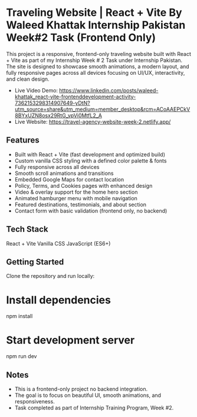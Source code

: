 # Traveling Website | React + Vite By Waleed Khattak Internship Pakistan Week#2 Task (Frontend Only)

This project is a responsive, frontend-only traveling website built with React + Vite as part of my Internship Week # 2 Task under Internship Pakistan.
The site is designed to showcase smooth animations, a modern layout, and fully responsive pages across all devices focusing on UI/UX, interactivity, and clean design.

- Live Video Demo: https://www.linkedin.com/posts/waleed-khattak_react-vite-frontenddevelopment-activity-7362153298314907649-yDtN?utm_source=share&utm_medium=member_desktop&rcm=ACoAAEPCkV8BYxUZN8osx29RtG_vpVi0MtfL2_A
- Live Website: https://travel-agency-website-week-2.netlify.app/

## Features

- Built with React + Vite (fast development and optimized build)
- Custom vanilla CSS styling with a defined color palette & fonts
- Fully responsive across all devices
- Smooth scroll animations and transitions
- Embedded Google Maps for contact location
- Policy, Terms, and Cookies pages with enhanced design
- Video & overlay support for the home hero section
- Animated hamburger menu with mobile navigation
- Featured destinations, testimonials, and about section
- Contact form with basic validation (frontend only, no backend)


## Tech Stack

React + Vite
Vanilla CSS
JavaScript (ES6+)

## Getting Started

Clone the repository and run locally:
# Install dependencies
npm install

# Start development server
npm run dev

## Notes

- This is a frontend-only project no backend integration.
- The goal is to focus on beautiful UI, smooth animations, and responsiveness.
- Task completed as part of Internship Training Program, Week #2.
